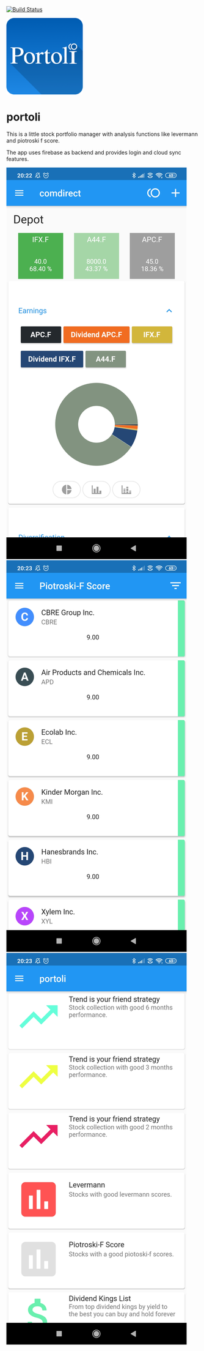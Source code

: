 [![Build Status](https://travis-ci.org/portfolioplus/portoli_app.svg?branch=master)](https://travis-ci.org/portfolioplus/portoli_app)

<img src="assets/icon/icon.png" alt="drawing" class="center" style="width:200px;"/>

# portoli

This is a little stock portfolio manager with analysis functions like levermann and piotroski f score.

The app uses firebase as backend and provides login and cloud sync features.

![1](assets/1.jpg)
![2](assets/2.jpg)
![3](assets/3.jpg)